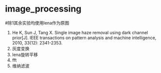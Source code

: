 # image_processing
#除1其余实验均使用lena作为原图
1. He K, Sun J, Tang X. Single image haze removal using dark channel prior[J]. IEEE transactions on pattern analysis and machine intelligence, 2010, 33(12): 2341-2353.
2. 灰度变换
3. lena旋转平移
4. fft
5. 维纳滤波

